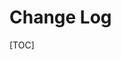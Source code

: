# Change Log


[TOC]

<!-- md_links_for: github -->
<!-- autogen tutorial -->
<!-- autogen tutorial -->

